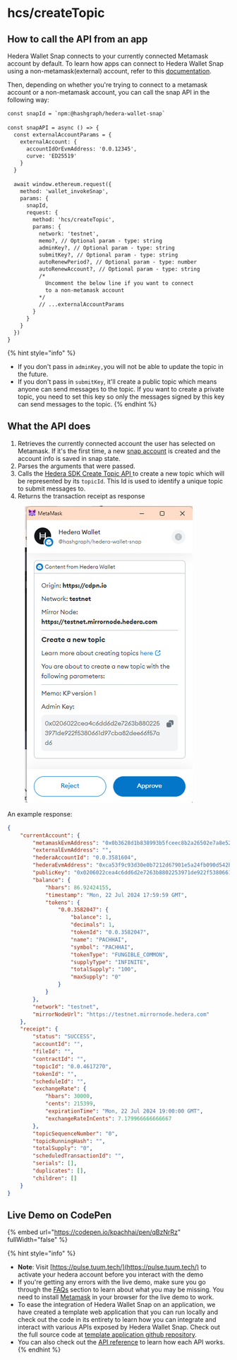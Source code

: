 # hcs/createTopic

## How to call the API from an app

Hedera Wallet Snap connects to your currently connected Metamask account by default. To learn how apps can connect to Hedera Wallet Snap using a non-metamask(external) account, refer to this [documentation](../#connecting-to-a-non-metamask-external-account).&#x20;

Then, depending on whether you're trying to connect to a metamask account or a non-metamask account, you can call the snap API in the following way:

```tsx
const snapId = `npm:@hashgraph/hedera-wallet-snap`

const snapAPI = async () => {
  const externalAccountParams = {
    externalAccount: {
      accountIdOrEvmAddress: '0.0.12345',
      curve: 'ED25519'
    }
  }

  await window.ethereum.request({
    method: 'wallet_invokeSnap',
    params: {
      snapId,
      request: {
        method: 'hcs/createTopic',
        params: {
          network: 'testnet',
          memo?, // Optional param - type: string
          adminKey?, // Optional param - type: string
          submitKey?, // Optional param - type: string
          autoRenewPeriod?, // Optional param - type: number
          autoRenewAccount?, // Optional param - type: string
          /* 
            Uncomment the below line if you want to connect 
            to a non-metamask account
          */
          // ...externalAccountParams
        }
      }
    }
  })
}
```

{% hint style="info" %}
* If you don't pass in `adminKey,`you will not be able to update the topic in the future.
* If you don't pass in `submitKey`, it'll create a public topic which means anyone can send messages to the topic. If you want to create a private topic, you need to set this key so only the messages signed by this key can send messages to the topic.
{% endhint %}

## What the API does

1. Retrieves the currently connected account the user has selected on Metamask. If it's the first time, a new [snap account](../../snap-account.md) is created and the account info is saved in snap state.
2. Parses the arguments that were passed.
3. Calls the [Hedera SDK Create Topic API ](https://docs.hedera.com/hedera/sdks-and-apis/sdks/consensus-service/create-a-topic)to create a new topic which will be represented by its `topicId`. This Id is used to identify a unique topic to submit messages to.
4. Returns the transaction receipt as response

<figure><img src="../../../.gitbook/assets/Untitled (20).png" alt=""><figcaption></figcaption></figure>

An example response:

```json
{
    "currentAccount": {
        "metamaskEvmAddress": "0x0b3628d1b838993b5fceec8b2a26502e7a8e5241",
        "externalEvmAddress": "",
        "hederaAccountId": "0.0.3581604",
        "hederaEvmAddress": "0xca53f9c93d30e0b7212d67901e5a24fb090d542b",
        "publicKey": "0x0206022cea4c6dd6d2e7263b8802253971de922f5380661d97cba82dee66f57ad6",
        "balance": {
            "hbars": 86.92424155,
            "timestamp": "Mon, 22 Jul 2024 17:59:59 GMT",
            "tokens": {
                "0.0.3582047": {
                    "balance": 1,
                    "decimals": 1,
                    "tokenId": "0.0.3582047",
                    "name": "PACHHAI",
                    "symbol": "PACHHAI",
                    "tokenType": "FUNGIBLE_COMMON",
                    "supplyType": "INFINITE",
                    "totalSupply": "100",
                    "maxSupply": "0"
                }
            }
        },
        "network": "testnet",
        "mirrorNodeUrl": "https://testnet.mirrornode.hedera.com"
    },
    "receipt": {
        "status": "SUCCESS",
        "accountId": "",
        "fileId": "",
        "contractId": "",
        "topicId": "0.0.4617270",
        "tokenId": "",
        "scheduleId": "",
        "exchangeRate": {
            "hbars": 30000,
            "cents": 215399,
            "expirationTime": "Mon, 22 Jul 2024 19:00:00 GMT",
            "exchangeRateInCents": 7.179966666666667
        },
        "topicSequenceNumber": "0",
        "topicRunningHash": "",
        "totalSupply": "0",
        "scheduledTransactionId": "",
        "serials": [],
        "duplicates": [],
        "children": []
    }
}
```

## Live Demo on CodePen

{% embed url="https://codepen.io/kpachhai/pen/qBzNrRz" fullWidth="false" %}

{% hint style="info" %}
* **Note**: Visit [https://pulse.tuum.tech/](https://pulse.tuum.tech/) to activate your hedera account before you interact with the demo
* If you're getting any errors with the live demo, make sure you go through the [FAQs](../../../basics/faqs.md) section to learn about what you may be missing. You need to install [Metamask](https://metamask.io/) in your browser for the live demo to work.&#x20;
* To ease the integration of Hedera Wallet Snap on an application, we have created a template web application that you can run locally and check out the code in its entirety to learn how you can integrate and interact with various APIs exposed by Hedera Wallet Snap. Check out the full source code at [template application github repository](https://github.com/hashgraph/hedera-metamask-snaps/tree/main/packages/hedera-wallet-snap/packages/site).
* You can also check out the [API reference](../) to learn how each API works.
{% endhint %}
